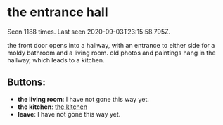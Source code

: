 # the entrance hall

Seen 1188 times. Last seen 2020-09-03T23:15:58.795Z.

the front door opens into a hallway, with an entrance to either side for a moldy bathroom and a living room. old photos and paintings hang in the hallway, which leads to a kitchen.

## Buttons:

- **the living room**: I have not gone this way yet.
- **the kitchen**: [the kitchen](the-kitchen-65tb7d.md)
- **leave**: I have not gone this way yet.